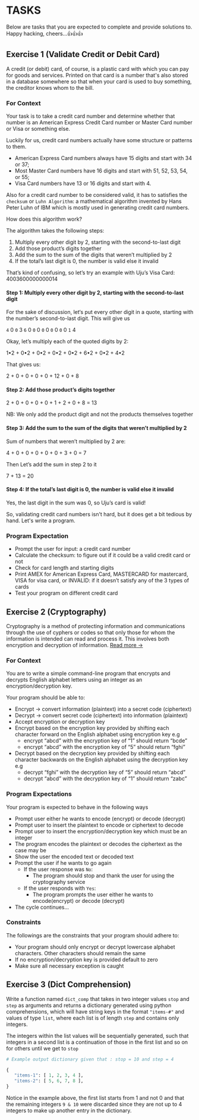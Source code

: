 # TASKS

Below are tasks that you are expected to complete and provide solutions to. Happy hacking, cheers...👍👍👍

## Exercise 1 (Validate Credit or Debit Card)

A credit (or debit) card, of course, is a plastic card with which you can pay for goods and services. Printed on that card is a number that's also stored in a database somewhere so that when your card is used to buy something, the creditor knows whom to the bill.

### For Context

Your task is to take a credit card number and determine whether that number is an American Express Credit Card number or Master Card number or Visa or something else.

Luckily for us, credit card numbers actually have some structure or patterns to them.

- American Express Card numbers always have 15 digits and start with 34 or 37;
- Most Master Card numbers have 16 digits and start with 51, 52, 53, 54, or 55;
- Visa Card numbers have 13 or 16 digits and start with 4.

Also for a credit card number to be considered valid, it has to satisfies the `checksum` or `Luhn Algorithm`: a mathematical algorithm invented by Hans Peter Luhn of IBM which is mostly used in generating credit card numbers.

How does this algorithm work?

The algorithm takes the following steps:

1. Multiply every other digit by 2, starting with the second-to-last digit
2. Add those product’s digits together
3. Add the sum to the sum of the digits that weren’t multiplied by 2
4. If the total’s last digit is 0, the number is valid else it invalid

That’s kind of confusing, so let’s try an example with Uju’s Visa Card: 4003600000000014

#### Step 1: Multiply every other digit by 2, starting with the second-to-last digit

For the sake of discussion, let‘s put every other digit in a quote, starting with the number’s second-to-last digit. This will give us

`4`  0  `0`  3  `6`   0   `0`   0   `0`   0   `0`  0   `0`    0   `1`    4

Okay, let’s multiply each of the quoted digits by 2:

1•2 + 0•2 + 0•2 + 0•2 + 0•2 + 6•2 + 0•2 + 4•2

That gives us:

2 + 0 + 0 + 0 + 0 + 12 + 0 + 8

#### Step 2: Add those product’s digits together

2 + 0 + 0 + 0 + 0 + 1 + 2 + 0 + 8 = 13

NB: We only add the product digit and not the products themselves together

#### Step 3: Add the sum to the sum of the digits that weren’t multiplied by 2

Sum of numbers that weren’t multiplied by 2 are:

4 + 0 + 0 + 0 + 0 + 0 + 3 + 0 = 7

Then Let’s add the sum in step 2 to it

7 + 13 = 20

#### Step 4: If the total’s last digit is 0, the number is valid else it invalid

Yes, the last digit in the sum was 0, so Uju’s card is valid!

So, validating credit card numbers isn't hard, but it does get a bit tedious by hand. Let's write a program.

### Program Expectation

- Prompt the user for input: a credit card number
- Calculate the checksum: to figure out if it could be a valid credit card or not
- Check for card length and starting digits
- Print AMEX for American Express Card, MASTERCARD for mastercard, VISA for visa card, or INVALID: if it doesn’t satisfy any of the 3 types of cards
- Test your program on different credit card

## Exercise 2 (Cryptography)

Cryptography is a method of protecting information and communications through the use of cyphers or codes so that only those for whom the information is intended can read and process it. This involves both encryption and decryption of information. [Read more →](https://searchsecurity.techtarget.com/definition/cryptography)

### For Context

You are to write a simple command-line program that encrypts and decrypts English alphabet letters using an integer as an encryption/decryption key.

Your program should be able to:

- Encrypt → convert information (plaintext) into a secret code (ciphertext)
- Decrypt → convert secret code (ciphertext) into information (plaintext)
- Accept encryption or decryption key
- Encrypt based on the encryption key provided by shifting each character forward on the English alphabet using encryption key e.g
  - encrypt “abcd” with the encryption key of  “1” should return “bcde”  
  - encrypt “abcd” with the encryption key of “5”  should return “fghi”
- Decrypt based on the decryption key provided by shifting each character backwards on the English alphabet using the decryption key e.g
  - decrypt “fghi” with the decryption key of “5” should return “abcd”
  - decrypt  “abcd” with the decryption key of “1” should return “zabc”

### Program Expectations

Your program is expected to behave in the following ways

- Prompt user either he wants to encode (encrypt) or decode (decrypt)
- Prompt user to insert the plaintext to encode or ciphertext to decode
- Prompt user to insert the encryption/decryption key which must be an integer
- The program encodes the plaintext or decodes the ciphertext as the case may be
- Show the user the encoded text or decoded text
- Prompt the user if he wants to go again
  - If the user response was `No`:
    - The program should stop and thank the user for using the cryptography service
  - If the user responds with `Yes`:
    - The program prompts the user either he wants to encode(encrypt) or decode (decrypt)
- The cycle continues...

### Constraints

The followings are the constraints that your program should adhere to:

- Your program should only encrypt or decrypt lowercase alphabet characters. Other characters should remain the same
- If no encryption/decryption key is provided default to zero
- Make sure all necessary exception is caught

## Exercise 3 (Dict Comprehension)

Write a function named `dict_comp` that takes in two integer values `stop` and `step` as arguments and returns a dictionary generated using python comprehensions, which will have string keys in the format ` "items-#" ` and values of type `list`, where each list is of length `step` and contains only integers. 

The integers within the list values will be sequentially generated, such that integers in a second list is a continuation of those in the first list and so on for others until we get to `stop` 

```python
# Example output dictionary given that : stop = 10 and step = 4 

{
   "items-1": [ 1, 2, 3, 4 ],
   "items-2": [ 5, 6, 7, 8 ], 
}

```

Notice in the example above, the first list starts from 1 and not 0 and that the remaining integers `9 & 10` were discarded since they are not up to 4 integers to make up another entry in the dictionary.

